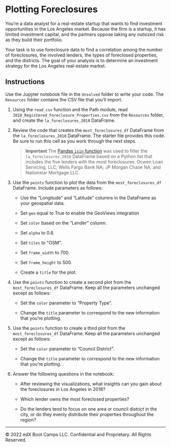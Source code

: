 # Plotting Foreclosures

You’re a data analyst for a real-estate startup that wants to find investment opportunities in the Los Angeles market. Because the firm is a startup, it has limited investment capital, and the partners oppose taking any outsized risk as they build their portfolio.

Your task is to use foreclosure data to find a correlation among the number of foreclosures, the involved lenders, the types of foreclosed properties, and the districts. The goal of your analysis is to determine an investment strategy for the Los Angeles real-estate market.

## Instructions

Use the Jupyter notebook file in the `Unsolved` folder to write your code. The `Resources` folder contains the CSV file that you’ll import.

1. Using the `read_csv` function and the Path module, read `2018_Registered_Foreclosure_Properties.csv` from the `Resources` folder, and create the `la_foreclosures_2018` DataFrame.

2. Review the code that creates the `most_foreclosures_df` DataFrame from the `la_foreclosures_2018` DataFrame. The starter file provides this code. Be sure to run this cell as you work through the next steps.

    >**Important** The [Pandas `isin` function](https://pandas.pydata.org/docs/reference/api/pandas.DataFrame.isin.html) was used to filter the `la_foreclosures_2018` DataFrame based on a Python list that includes the five lenders with the most foreclosures: Ocwen Loan Servicing, LLC; Wells Fargo Bank NA; JP Morgan Chase NA; and Nationstar Mortgage LLC.

3. Use the `points` function to plot the data from the `most_foreclosures_df` DataFrame. Include parameters as follows:

    * Use the “Longitude” and “Latitude” columns in the DataFrame as your geospatial data.

    * Set `geo` equal to True to enable the GeoViews integration

    * Set `color` based on the “Lender” column.

    * Set `alpha` to 0.8.

    * Set `tiles` to "OSM".

    * Set `frame_width` to 700.

    * Set `frame_height` to 500.

    * Create a `title` for the plot.

4. Use the `points` function to create a second plot from the `most_foreclosures_df` DataFrame. Keep all the parameters unchanged except as follows:

    * Set the `color` parameter to “Property Type”.

    * Change the `title` parameter to correspond to the new information that you’re plotting.

5. Use the `points` function to create a third plot from the `most_foreclosures_df` DataFrame. Keep all the parameters unchanged except as follows:

    * Set the `color` parameter to “Council District”.

    * Change the `title` parameter to correspond to the new information that you’re plotting.

6. Answer the following questions in the notebook:

    * After reviewing the visualizations, what insights can you gain about the foreclosures in Los Angeles in 2018?

    * Which lender owns the most foreclosed properties?

    * Do the lenders tend to focus on one area or council district in the city, or do they evenly distribute their properties throughout the region?

---

© 2022 edX Boot Camps LLC. Confidential and Proprietary. All Rights Reserved.
